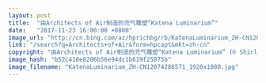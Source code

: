```yaml
---
layout: post
title:  "由Architects of Air制造的充气雕塑“Katena Luminarium”"
date:   "2017-11-23 16:00:00 +0800"
image_url: "http://cn.bing.com/az/hprichbg/rb/KatenaLuminarium_ZH-CN12074286571_1920x1080.jpg"
link: "/search?q=Architects+of+Air&form=hpcapt&mkt=zh-cn"
copyright: "由Architects of Air制造的充气雕塑“Katena Luminarium” (© Shirlaine Forrest/WireImage/Getty Images)"
image_hash: "b52c410e8206b56e94dc1b619f25075b"
image_filename: "KatenaLuminarium_ZH-CN12074286571_1920x1080.jpg"
---
```

